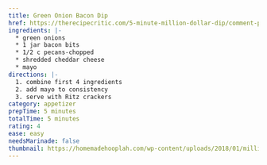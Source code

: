 ```yaml
---
title: Green Onion Bacon Dip
href: https://therecipecritic.com/5-minute-million-dollar-dip/comment-page-2/
ingredients: |-
  * green onions
  * 1 jar bacon bits
  * 1/2 c pecans-chopped
  * shredded cheddar cheese
  * mayo
directions: |-
  1. combine first 4 ingredients
  2. add mayo to consistency
  3. serve with Ritz crackers
category: appetizer
prepTime: 5 minutes
totalTime: 5 minutes
rating: 4
ease: easy
needsMarinade: false
thumbnail: https://homemadehooplah.com/wp-content/uploads/2018/01/million-dollar-dip-1-768x1150.jpg.webp
---
```


